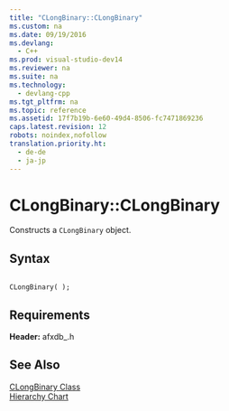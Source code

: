 ```yaml
---
title: "CLongBinary::CLongBinary"
ms.custom: na
ms.date: 09/19/2016
ms.devlang: 
  - C++
ms.prod: visual-studio-dev14
ms.reviewer: na
ms.suite: na
ms.technology: 
  - devlang-cpp
ms.tgt_pltfrm: na
ms.topic: reference
ms.assetid: 17f7b19b-6e60-49d4-8506-fc7471869236
caps.latest.revision: 12
robots: noindex,nofollow
translation.priority.ht: 
  - de-de
  - ja-jp
---
```

# CLongBinary::CLongBinary
Constructs a `CLongBinary` object.  
  
## Syntax  
  
```  
  
CLongBinary( );  
```  
  
## Requirements  
 **Header:** afxdb_.h  
  
## See Also  
 [CLongBinary Class](../vs140/CLongBinary-Class.md)   
 [Hierarchy Chart](../vs140/Hierarchy-Chart.md)